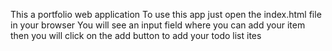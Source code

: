 This a portfolio web application
To use this app just open the index.html file in your browser
You will see an input field where you can add your item
then you will click on the add button to add your todo list ites